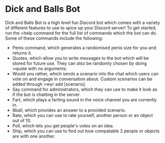 # Dick and Balls Bot

Dick and Balls Bot is a high level fun Discord bot which comes with a variety of different features to use to spice up your Discord server! To get started, run the >help command for the full list of commands which the bot can do. Some of these commands include the following:

- Penis command, which generates a randomised penis size for you and returns it.
- Quotes, which allow you to write messages to the bot which will be stored for future use. They can also be randomly chosen by doing >quote with no arguments.
- Would you rather, which sends a scenario into the chat which users can vote on and engage in conversation about. Custom scenarios can be added through >wyr add [scenario].
- Say command for administrators, which they can use to make it look as if the bot is chatting in the server.
- Fart, which plays a farting sound in the voice channel you are currently in.
- 8ball, which provides an answer to a provided scenario.
- Rate, which you can use to rate yourself, another person or an object out of 10.
- Poll, which lets you get people's votes on an idea.
- Ship, which you can use to find out how compatable 2 people or objects are with one another.
